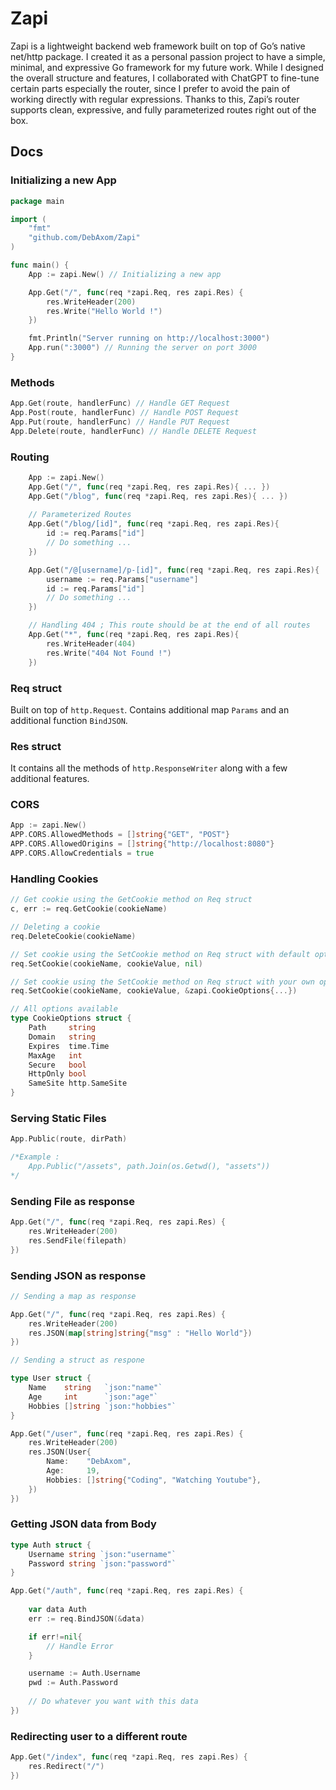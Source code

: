 # Zapi
Zapi is a lightweight backend web framework built on top of Go’s native net/http package. I created it as a personal passion project to have a simple, minimal, and expressive Go framework for my future work. While I designed the overall structure and features, I collaborated with ChatGPT to fine-tune certain parts especially the router, since I prefer to avoid the pain of working directly with regular expressions. Thanks to this, Zapi’s router supports clean, expressive, and fully parameterized routes right out of the box.

## Docs

### Initializing a new App
```go
package main

import (
    "fmt"
    "github.com/DebAxom/Zapi"
)

func main() {
    App := zapi.New() // Initializing a new app

    App.Get("/", func(req *zapi.Req, res zapi.Res) {
		res.WriteHeader(200)
		res.Write("Hello World !")
	})

    fmt.Println("Server running on http://localhost:3000")
    App.run(":3000") // Running the server on port 3000
}
```

### Methods
```go
App.Get(route, handlerFunc) // Handle GET Request
App.Post(route, handlerFunc) // Handle POST Request
App.Put(route, handlerFunc) // Handle PUT Request
App.Delete(route, handlerFunc) // Handle DELETE Request
```

### Routing
```go
    App := zapi.New()
    App.Get("/", func(req *zapi.Req, res zapi.Res){ ... })
    App.Get("/blog", func(req *zapi.Req, res zapi.Res){ ... })
    
    // Parameterized Routes
    App.Get("/blog/[id]", func(req *zapi.Req, res zapi.Res){ 
        id := req.Params["id"]
        // Do something ...
    })

    App.Get("/@[username]/p-[id]", func(req *zapi.Req, res zapi.Res){ 
        username := req.Params["username"]
        id := req.Params["id"]
        // Do something ...
    })

    // Handling 404 ; This route should be at the end of all routes
    App.Get("*", func(req *zapi.Req, res zapi.Res){
        res.WriteHeader(404)
        res.Write("404 Not Found !")
    })
```

### Req struct
Built on top of `http.Request`. Contains additional map `Params` and an additional function `BindJSON`.

### Res struct
It contains all the methods of `http.ResponseWriter` along with a few additional features.

### CORS
```go
App := zapi.New()
APP.CORS.AllowedMethods = []string{"GET", "POST"}
APP.CORS.AllowedOrigins = []string{"http://localhost:8080"}
APP.CORS.AllowCredentials = true
```

### Handling Cookies
```go
// Get cookie using the GetCookie method on Req struct
c, err := req.GetCookie(cookieName)

// Deleting a cookie
req.DeleteCookie(cookieName)

// Set cookie using the SetCookie method on Req struct with default options
req.SetCookie(cookieName, cookieValue, nil)

// Set cookie using the SetCookie method on Req struct with your own options
req.SetCookie(cookieName, cookieValue, &zapi.CookieOptions{...})

// All options available
type CookieOptions struct {
    Path     string
	Domain   string
	Expires  time.Time
	MaxAge   int
	Secure   bool
	HttpOnly bool
	SameSite http.SameSite
}
```

### Serving Static Files
``` go
App.Public(route, dirPath)

/*Example :
    App.Public("/assets", path.Join(os.Getwd(), "assets"))
*/
```

### Sending File as response
```go
App.Get("/", func(req *zapi.Req, res zapi.Res) {
	res.WriteHeader(200)
	res.SendFile(filepath)
})
```

### Sending JSON as response
```go
// Sending a map as response

App.Get("/", func(req *zapi.Req, res zapi.Res) {
	res.WriteHeader(200)
	res.JSON(map[string]string{"msg" : "Hello World"})
})

// Sending a struct as respone

type User struct {
	Name    string   `json:"name"`
	Age     int      `json:"age"`
	Hobbies []string `json:"hobbies"`
}

App.Get("/user", func(req *zapi.Req, res zapi.Res) {
	res.WriteHeader(200)
	res.JSON(User{
		Name:    "DebAxom",
		Age:     19,
		Hobbies: []string{"Coding", "Watching Youtube"},
	})
})
```

### Getting JSON data from Body
```go
type Auth struct {
	Username string `json:"username"`
	Password string `json:"password"`
}

App.Get("/auth", func(req *zapi.Req, res zapi.Res) {
	
    var data Auth
    err := req.BindJSON(&data)

    if err!=nil{
        // Handle Error
    }

    username := Auth.Username
    pwd := Auth.Password
	
    // Do whatever you want with this data
})
```

### Redirecting user to a different route
```go
App.Get("/index", func(req *zapi.Req, res zapi.Res) {
	res.Redirect("/")
})
```